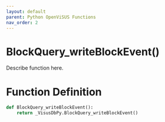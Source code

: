 ```yaml
---
layout: default
parent: Python OpenViSUS Functions
nav_order: 2
---
```


# BlockQuery_writeBlockEvent()

Describe function here.

# Function Definition

```python
def BlockQuery_writeBlockEvent():
    return _VisusDbPy.BlockQuery_writeBlockEvent()
```